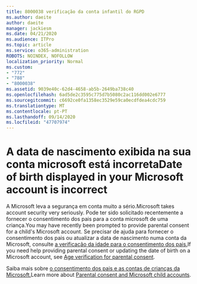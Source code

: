 ```yaml
---
title: 8000038 verificação da conta infantil do RGPD
ms.author: daeite
author: daeite
manager: jackiesm
ms.date: 04/21/2020
ms.audience: ITPro
ms.topic: article
ms.service: o365-administration
ROBOTS: NOINDEX, NOFOLLOW
localization_priority: Normal
ms.custom:
- "772"
- "788"
- "8000038"
ms.assetid: 9039e40c-62d4-4658-ab5b-2649ba738c40
ms.openlocfilehash: 6ad5de2c3595c775d7b5080c2ac116dd002e6777
ms.sourcegitcommit: c6692ce0fa1358ec3529e59ca0ecdfdea4cdc759
ms.translationtype: MT
ms.contentlocale: pt-PT
ms.lasthandoff: 09/14/2020
ms.locfileid: "47707974"
---
```

# <a name="date-of-birth-displayed-in-your-microsoft-account-is-incorrect"></a><span data-ttu-id="28d51-102">A data de nascimento exibida na sua conta microsoft está incorreta</span><span class="sxs-lookup"><span data-stu-id="28d51-102">Date of birth displayed in your Microsoft account is incorrect</span></span>

<span data-ttu-id="28d51-103">A Microsoft leva a segurança em conta muito a sério.</span><span class="sxs-lookup"><span data-stu-id="28d51-103">Microsoft takes account security very seriously.</span></span> <span data-ttu-id="28d51-104">Pode ter sido solicitado recentemente a fornecer o consentimento dos pais para a conta microsoft de uma criança.</span><span class="sxs-lookup"><span data-stu-id="28d51-104">You may have recently been prompted to provide parental consent for a child's Microsoft account.</span></span> <span data-ttu-id="28d51-105">Se precisar de ajuda para fornecer o consentimento dos pais ou atualizar a data de nascimento numa conta da Microsoft, consulte [a verificação da idade para o consentimento dos pais.](https://go.microsoft.com/fwlink/p/?linkid=874364)</span><span class="sxs-lookup"><span data-stu-id="28d51-105">If you need help providing parental consent or updating the date of birth on a Microsoft account, see [Age verification for parental consent](https://go.microsoft.com/fwlink/p/?linkid=874364).</span></span>
  
<span data-ttu-id="28d51-106">Saiba mais sobre [o consentimento dos pais e as contas de crianças da Microsoft.](https://go.microsoft.com/fwlink/p/?linkid=874365)</span><span class="sxs-lookup"><span data-stu-id="28d51-106">Learn more about [Parental consent and Microsoft child accounts](https://go.microsoft.com/fwlink/p/?linkid=874365).</span></span>
  